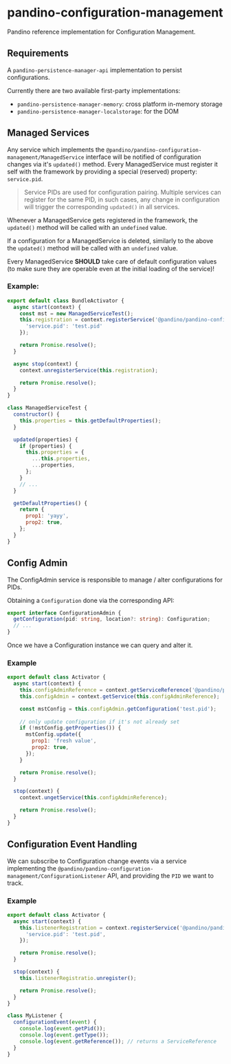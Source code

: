 # pandino-configuration-management

Pandino reference implementation for Configuration Management.

## Requirements

A `pandino-persistence-manager-api` implementation to persist configurations.

Currently there are two available first-party implementations:
- `pandino-persistence-manager-memory`: cross platform in-memory storage
- `pandino-persistence-manager-localstorage`: for the DOM

## Managed Services

Any service which implements the `@pandino/pandino-configuration-management/ManagedService` interface will be notified
of configuration changes via it's `updated()` method. Every ManagedService must register it self with the framework by
providing a special (reserved) property: `service.pid`.

> Service PIDs are used for configuration pairing. Multiple services can register for the same PID, in such cases, any
  change in configuration will trigger the corresponding `updated()` in all services.

Whenever a ManagedService gets registered in the framework, the `updated()` method will be called with an `undefined`
value.

If a configuration for a ManagedService is deleted, similarly to the above the `updated()` method will be called with an
`undefined` value.

Every ManagedService **SHOULD** take care of default configuration values (to make sure they are operable even at the
initial loading of the service)!

### Example:

```javascript
export default class BundleActivator {
  async start(context) {
    const mst = new ManagedServiceTest();
    this.registration = context.registerService('@pandino/pandino-configuration-management/ManagedService', mst, {
      'service.pid': 'test.pid'
    });

    return Promise.resolve();
  }

  async stop(context) {
    context.unregisterService(this.registration);

    return Promise.resolve();
  }
}

class ManagedServiceTest {
  constructor() {
    this.properties = this.getDefaultProperties();
  }

  updated(properties) {
    if (properties) {
      this.properties = {
        ...this.properties,
        ...properties,
      };
    }
    // ...
  }

  getDefaultProperties() {
    return {
      prop1: 'yayy',
      prop2: true,
    };
  }
}
```

## Config Admin

The ConfigAdmin service is responsible to manage / alter configurations for PIDs.

Obtaining a `Configuration` done via the corresponding API:

```typescript
export interface ConfigurationAdmin {
  getConfiguration(pid: string, location?: string): Configuration;
  // ...
}
```

Once we have a Configuration instance we can query and alter it.

### Example

```javascript
export default class Activator {
  async start(context) {
    this.configAdminReference = context.getServiceReference('@pandino/pandino-configuration-management/ConfigurationAdmin');
    this.configAdmin = context.getService(this.configAdminReference);

    const mstConfig = this.configAdmin.getConfiguration('test.pid');
    
    // only update configuration if it's not already set
    if (!mstConfig.getProperties()) {
      mstConfig.update({
        prop1: 'fresh value',
        prop2: true,
      });
    }

    return Promise.resolve();
  }

  stop(context) {
    context.ungetService(this.configAdminReference);

    return Promise.resolve();
  }
}
```
## Configuration Event Handling

We can subscribe to Configuration change events via a service implementing the `@pandino/pandino-configuration-management/ConfigurationListener`
API, and providing the `PID` we want to track.

### Example

```javascript
export default class Activator {
  async start(context) {
    this.listenerRegistration = context.registerService('@pandino/pandino-configuration-management/ConfigurationListener', new MyListener(), {
      'service.pid': 'test.pid',
    });

    return Promise.resolve();
  }

  stop(context) {
    this.listenerRegistratio.unregister();

    return Promise.resolve();
  }
}

class MyListener {
  configurationEvent(event) {
    console.log(event.getPid());
    console.log(event.getType());
    console.log(event.getReference()); // returns a ServiceReference
  }
}
```
